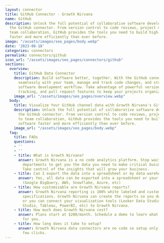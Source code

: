 ```yaml
---
layout: connector
title: GitHub Connector - Growth Nirvana
name: GitHub
description: Unlock the full potential of collaborative software development with
  the GitHub connector. From version control to code reviews, project management to
  team collaboration, GitHub provides the tools you need to build high-quality software
  faster and more efficiently than ever before.
image: "/assets/images/seo_pages/body.webp"
date: '2023-08-18'
categories: connectors
permalink: connectors/github
icon_url: "/assets/images/seo_pages/connectors/github"
sections:
  overview:
    title: GitHub Data Connector
    description: Build software better, together. With the GitHub connector, collaborate
      seamlessly with your team, manage and track code changes, and streamline your
      software development workflow. Take advantage of powerful version control, issue
      tracking, and pull request features to keep your projects organized and efficient.
    image_url: "/assets/images/seo_pages/overview.webp"
  body:
    title: Visualize Your GitHub channel data with Growth Nirvana's GitHub Connector
    description: Unlock the full potential of collaborative software development with
      the GitHub connector. From version control to code reviews, project management
      to team collaboration, GitHub provides the tools you need to build high-quality
      software faster and more efficiently than ever before.
    image_url: "/assets/images/seo_pages/body.webp"
  faq:
    title: FAQs
    questions:
    - ''
    - ''
    - title: What is Growth Nirvana?
      answer: Growth Nirvana is a no code analytics platform. Stop waiting for other
        departments to get you the data you need to make critical business decisions.
        Take control of the insights that will grow your business.
    - title: Can I export the data into a spreadsheet or my data warehouse?
      answer: Yes, all data can be exported into a spreadsheet or your data warehouse
        (Google BigQuery, AWS, Snowflake, Azure, etc)
    - title: How customizable are Growth Nirvana reports?
      answer: Growth Nirvana reporting is 100% white labeled and customized to your
        specifications. Growth Nirvana can create the reports so you don’t have to
        or you can connect your visualization tools (Looker Data Studio/Google Data
        Studio, Tableau, PowerBI, etc) to Growth Nirvana.
    - title: How much does Growth Nirvana cost?
      answer: Plans start at $200/month. Schedule a demo to learn what plan is best
        for you.
    - title: How long does it take to setup?
      answer: Growth Nirvana data connectors are no code so setup only requires a
        few clicks.
---
```

